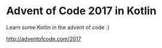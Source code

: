 # Advent of Code 2017 in Kotlin

Learn some Kotlin in the advent of code :)

http://adventofcode.com/2017
